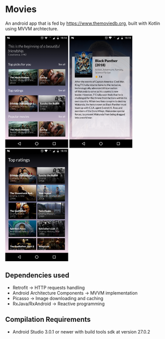 # Movies

An android app that is fed by https://www.themoviedb.org, built with Kotlin using MVVM archtecture.

<img src="screenshots/dashboard.png" width="200">
<img src="screenshots/details.png" width="200">
<img src="screenshots/see_all.png" width="200">

Dependencies used
--------

- Retrofit -> HTTP requests handling
- Android Architecture Components -> MVVM implementation
- Picasso -> Image downloading and caching
- RxJava/RxAndroid -> Reactive programming

Compilation Requirements
--------
- Android Studio 3.0.1 or newer with build tools sdk at version 27.0.2
